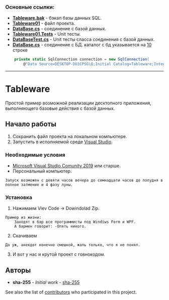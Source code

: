 ### Основные ссылки:
* [**Tableware.bak**](https://github.com/sha-255/Tableware/blob/main/Tableware.bak) - бэкап базы данных SQL.
* [**Tableware01**](https://github.com/sha-255/Tableware/tree/main/Tableware01) - файл проекта.
* [**DataBase.cs**](https://github.com/sha-255/Tableware/blob/main/Tableware01/DataBase.cs) - соединение с базой данных.
* [**Tableware01.Tests**](https://github.com/sha-255/Tableware/tree/main/Tableware01.Tests) - Unit тесты.
* [**DataBaseTest.cs**](https://github.com/sha-255/Tableware/blob/main/Tableware01.Tests/DataBaseTest.cs) - Unit тесты сласса соединения с базой данных.
* [**DataBase.cs**](https://github.com/sha-255/Tableware/blob/main/Tableware01/DataBase.cs) - соединение с БД.
каталог с бд указывается на [10](https://github.com/sha-255/Tableware/blob/b4c2758906e975cc6e183e7ae03430cd830ed1d3/Tableware01/DataBase.cs#L10) строке
```c#
    private static SqlConnection connection = new SqlConnection(
        @"Data Source=DESKTOP-DU3CPSG\Q;Initial Catalog=Tableware;Integrated Security=True");
```
___
# Tableware
Простой пример возможной реализации десктопного приложения, выполняющего базовые действия с базой данных.
## Начало работы
1. Сохранить файл проекта на локальном компьютере.
2. Запустить в исполняемой среде [Visual Studio](https://visualstudio.microsoft.com).
### Необходимые условия
* [Microsoft Visual Studio Comunity 2019](https://visualstudio.microsoft.com) или старше.
* Персональный компьютер.
```
Запуск возможен с девяти часов вечера до семнадцати часов до полудня в полное затмение и 4 фазу луны.
```
### Установка
1. Нажимаем Viev Code -> Dowindolad Zip.
```
Пример из жизни: 
    Заходят в бар все программисты под Windiws Form и WPF.
    А бармен говорит: -Опять никого.
```
2. Скачиваем
```
Да уж, анекдот конечно смешной, жаль только, что я не понял.
```
3. И вот у нас и крутой проект с говнокодом.
## Авторы
* **sha-255** - *Initial work* - [sha-255](https://github.com/sha-255)

See also the list of [contributors](https://github.com/sha-255/Tableware/contributors) who participated in this project.
